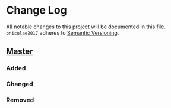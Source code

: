 # Change Log
All notable changes to this project will be documented in this file.
`onicolae2017` adheres to [Semantic Versioning](http://semver.org/).

## [Master](https://github.com/cooldy555/onicolae2017)
### Added

### Changed

### Removed
